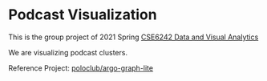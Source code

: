 # Podcast Visualization

This is the group project of 2021 Spring
[CSE6242 Data and Visual Analytics](https://poloclub.github.io/cse6242-2021spring-campus/)

We are visualizing podcast clusters.

Reference Project:
[poloclub/argo-graph-lite](https://github.com/poloclub/argo-graph-lite)
